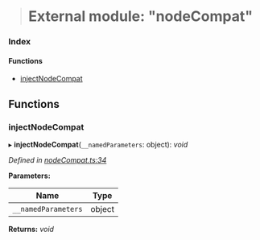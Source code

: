 > # External module: "nodeCompat"

### Index

#### Functions

* [injectNodeCompat](_nodecompat_.md#injectnodecompat)

## Functions

###  injectNodeCompat

▸ **injectNodeCompat**(`__namedParameters`: object): *void*

*Defined in [nodeCompat.ts:34](https://github.com/polkadot-js/api/blob/8ca4b5a/packages/api/src/nodeCompat.ts#L34)*

**Parameters:**

Name | Type |
------ | ------ |
`__namedParameters` | object |

**Returns:** *void*